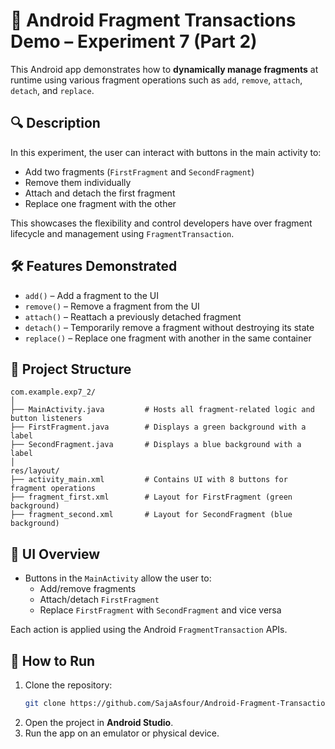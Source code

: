# 📱 Android Fragment Transactions Demo – Experiment 7 (Part 2)

This Android app demonstrates how to **dynamically manage fragments** at runtime using various fragment operations such as `add`, `remove`, `attach`, `detach`, and `replace`.

## 🔍 Description

In this experiment, the user can interact with buttons in the main activity to:

- Add two fragments (`FirstFragment` and `SecondFragment`)
- Remove them individually
- Attach and detach the first fragment
- Replace one fragment with the other

This showcases the flexibility and control developers have over fragment lifecycle and management using `FragmentTransaction`.

## 🛠 Features Demonstrated

- `add()` – Add a fragment to the UI
- `remove()` – Remove a fragment from the UI
- `attach()` – Reattach a previously detached fragment
- `detach()` – Temporarily remove a fragment without destroying its state
- `replace()` – Replace one fragment with another in the same container

## 🧩 Project Structure

```
com.example.exp7_2/
│
├── MainActivity.java         # Hosts all fragment-related logic and button listeners
├── FirstFragment.java        # Displays a green background with a label
├── SecondFragment.java       # Displays a blue background with a label
│
res/layout/
├── activity_main.xml         # Contains UI with 8 buttons for fragment operations
├── fragment_first.xml        # Layout for FirstFragment (green background)
├── fragment_second.xml       # Layout for SecondFragment (blue background)
```

## 📱 UI Overview

- Buttons in the `MainActivity` allow the user to:
  - Add/remove fragments
  - Attach/detach `FirstFragment`
  - Replace `FirstFragment` with `SecondFragment` and vice versa

Each action is applied using the Android `FragmentTransaction` APIs.

## 🚀 How to Run

1. Clone the repository:
   ```bash
   git clone https://github.com/SajaAsfour/Android-Fragment-Transactions-Demo-Experiment-7-Part-2-Lab-Android.git
   ```
2. Open the project in **Android Studio**.
3. Run the app on an emulator or physical device.
